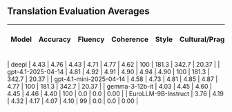 ## Translation Evaluation Averages

| Model | Accuracy | Fluency | Coherence | Style | Cultural/Pragmatic | Average Score | Count | Avg Input Tokens | Avg Output Tokens | Avg Inference Time (s) |
|-------|----------|---------|-----------|-------|-------------------|--------------|-------|------------------|-------------------|------------------------|

| deepl | 4.43 | 4.76 | 4.43 | 4.71 | 4.77 | 4.62 | 100 | 181.3 | 342.7 | 20.37 |
| gpt-4.1-2025-04-14 | 4.81 | 4.92 | 4.91 | 4.90 | 4.94 | 4.90 | 100 | 181.3 | 342.7 | 20.37 |
| gpt-4.1-mini-2025-04-14 | 4.58 | 4.73 | 4.81 | 4.85 | 4.87 | 4.77 | 100 | 181.3 | 342.7 | 20.37 |
| gemma-3-12b-it | 4.03 | 4.45 | 4.60 | 4.45 | 4.46 | 4.40 | 100 | 0.0 | 0.0 | 0.00 |
| EuroLLM-9B-Instruct | 3.76 | 4.19 | 4.32 | 4.17 | 4.07 | 4.10 | 99 | 0.0 | 0.0 | 0.00 |